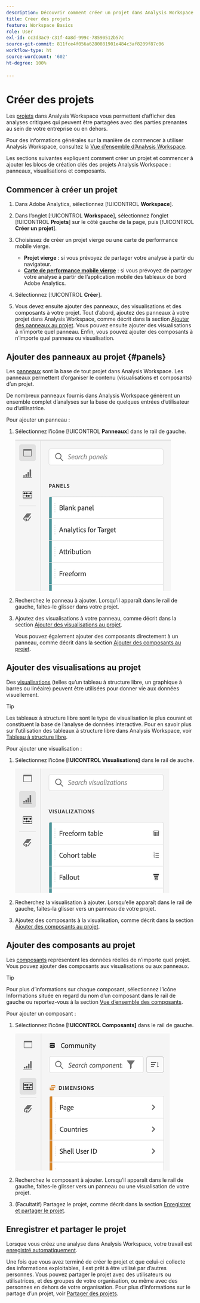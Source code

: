 ```yaml
---
description: Découvrir comment créer un projet dans Analysis Workspace
title: Créer des projets
feature: Workspace Basics
role: User
exl-id: cc3d3ac9-c31f-4a8d-999c-78590512b57c
source-git-commit: 811fce4f056a6280081901e484c3af8209f87c06
workflow-type: ht
source-wordcount: '602'
ht-degree: 100%

---
```


# Créer des projets

Les [projets](/help/analysis-workspace/build-workspace-project/freeform-overview.md) dans Analysis Workspace vous permettent d’afficher des analyses critiques qui peuvent être partagées avec des parties prenantes au sein de votre entreprise ou en dehors.

Pour des informations générales sur la manière de commencer à utiliser Analysis Workspace, consultez la [Vue d’ensemble d’Analysis Workspace](/help/analysis-workspace/home.md).

Les sections suivantes expliquent comment créer un projet et commencer à ajouter les blocs de création clés des projets Analysis Workspace : panneaux, visualisations et composants.

## Commencer à créer un projet

1. Dans Adobe Analytics, sélectionnez [!UICONTROL **Workspace**].

1. Dans l’onglet [!UICONTROL **Workspace**], sélectionnez l’onglet [!UICONTROL **Projets**] sur le côté gauche de la page, puis [!UICONTROL **Créer un projet**].

1. Choisissez de créer un projet vierge ou une carte de performance mobile vierge.

   * **Projet vierge** : si vous prévoyez de partager votre analyse à partir du navigateur.
   * [**Carte de performance mobile vierge**](/help/mobile-app/curator.md) : si vous prévoyez de partager votre analyse à partir de l’application mobile des tableaux de bord Adobe Analytics.

1. Sélectionnez [!UICONTROL **Créer**].

1. Vous devez ensuite ajouter des panneaux, des visualisations et des composants à votre projet. Tout d’abord, ajoutez des panneaux à votre projet dans Analysis Workspace, comme décrit dans la section [Ajouter des panneaux au projet](#add-panels-to-the-project). Vous pouvez ensuite ajouter des visualisations à n’importe quel panneau. Enfin, vous pouvez ajouter des composants à n’importe quel panneau ou visualisation.

## Ajouter des panneaux au projet {#panels}

Les [panneaux](/help/analysis-workspace/c-panels/panels.md) sont la base de tout projet dans Analysis Workspace. Les panneaux permettent d’organiser le contenu (visualisations et composants) d’un projet.

De nombreux panneaux fournis dans Analysis Workspace génèrent un ensemble complet d’analyses sur la base de quelques entrées d’utilisateur ou d’utilisatrice.

Pour ajouter un panneau :

1. Sélectionnez l’icône [!UICONTROL **Panneaux**] dans le rail de gauche.

   ![Icône Sélectionner les panneaux et liste des panneaux disponibles.](assets/build-panels.png)

1. Recherchez le panneau à ajouter. Lorsqu’il apparaît dans le rail de gauche, faites-le glisser dans votre projet.

1. Ajoutez des visualisations à votre panneau, comme décrit dans la section [Ajouter des visualisations au projet](#add-visualizations-to-the-project).

   Vous pouvez également ajouter des composants directement à un panneau, comme décrit dans la section [Ajouter des composants au projet](#add-components-to-the-project).

## Ajouter des visualisations au projet

Des [visualisations](/help/analysis-workspace/visualizations/freeform-analysis-visualizations.md) (telles qu’un tableau à structure libre, un graphique à barres ou linéaire) peuvent être utilisées pour donner vie aux données visuellement.

>[!TIP]
>
>Les tableaux à structure libre sont le type de visualisation le plus courant et constituent la base de l’analyse de données interactive. Pour en savoir plus sur l’utilisation des tableaux à structure libre dans Analysis Workspace, voir [Tableau à structure libre](/help/analysis-workspace/visualizations/freeform-table/freeform-table.md).

Pour ajouter une visualisation :

1. Sélectionnez l’icône **[!UICONTROL Visualisations]** dans le rail de auche.

   ![Icône Visualisations sélectionnée et liste des visualisations disponibles.](assets/build-visualizations.png)

1. Recherchez la visualisation à ajouter. Lorsqu’elle apparaît dans le rail de gauche, faites-la glisser vers un panneau de votre projet.

1. Ajoutez des composants à la visualisation, comme décrit dans la section [Ajouter des composants au projet](#add-components-to-the-project).

## Ajouter des composants au projet

Les [composants](/help/components/overview.md) représentent les données réelles de n’importe quel projet. Vous pouvez ajouter des composants aux visualisations ou aux panneaux.

>[!TIP]
>
>Pour plus d’informations sur chaque composant, sélectionnez l’icône Informations située en regard du nom d’un composant dans le rail de gauche ou reportez-vous à la section [Vue d’ensemble des composants](/help/components/overview.md).

Pour ajouter un composant :

1. Sélectionnez l’icône **[!UICONTROL Composants]** dans le rail de gauche.

   ![Icône Composants sélectionnée et liste des dimensions disponibles.](assets/build-components.png)

1. Recherchez le composant à ajouter. Lorsqu’il apparaît dans le rail de gauche, faites-le glisser vers un panneau ou une visualisation de votre projet.

1. (Facultatif) Partagez le projet, comme décrit dans la section [Enregistrer et partager le projet](#save-and-share-the-project).

## Enregistrer et partager le projet

Lorsque vous créez une analyse dans Analysis Workspace, votre travail est [enregistré automatiquement](/help/analysis-workspace/build-workspace-project/save-projects.md).

Une fois que vous avez terminé de créer le projet et que celui-ci collecte des informations exploitables, il est prêt à être utilisé par d’autres personnes. Vous pouvez partager le projet avec des utilisateurs ou utilisatrices, et des groupes de votre organisation, ou même avec des personnes en dehors de votre organisation. Pour plus d’informations sur le partage d’un projet, voir [Partager des projets](/help/analysis-workspace/curate-share/share-projects.md).
